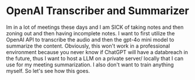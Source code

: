 # OpenAI Transcriber and Summarizer

Im in a lot of meetings these days and I am SICK of taking notes and then zoning out and then having incomplete notes. I want to first utilize the OpenAI API to transcribe the audio and then the gpt-4o mini model to summarize the content. Obviously, this won't work in a professional environment because you never know if ChatGPT will have a databreach in the future, thus I want to host a LLM on a private server/ locally that I can use for my meeting summarization. I also don't want to train anything myself. So let's see how this goes. 

